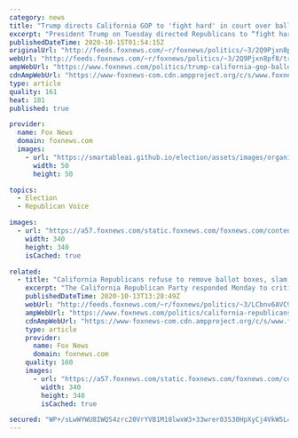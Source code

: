 ```yaml
---
category: news
title: "Trump directs California GOP to 'fight hard' in court over ballot boxes despite prosecution threat"
excerpt: "President Trump on Tuesday directed Republicans to “fight hard” in court after California’s top election and law enforcement officials, both Democrats, ordered the state GOP to remove unofficial ballot boxes from various locations in three counties by later this week or face prosecution.  "
publishedDateTime: 2020-10-15T01:54:15Z
originalUrl: "http://feeds.foxnews.com/~r/foxnews/politics/~3/2Q9Pjxn8pf8/trump-california-gop-ballot-boxes-fight-hard"
webUrl: "http://feeds.foxnews.com/~r/foxnews/politics/~3/2Q9Pjxn8pf8/trump-california-gop-ballot-boxes-fight-hard"
ampWebUrl: "https://www.foxnews.com/politics/trump-california-gop-ballot-boxes-fight-hard.amp"
cdnAmpWebUrl: "https://www-foxnews-com.cdn.ampproject.org/c/s/www.foxnews.com/politics/trump-california-gop-ballot-boxes-fight-hard.amp"
type: article
quality: 161
heat: 181
published: true

provider:
  name: Fox News
  domain: foxnews.com
  images:
    - url: "https://smartableai.github.io/election/assets/images/organizations/foxnews.com-50x50.jpg"
      width: 50
      height: 50

topics:
  - Election
  - Republican Voice

images:
  - url: "https://a57.foxnews.com/static.foxnews.com/foxnews.com/content/uploads/2019/10/340/340/headshot.jpg?ve=1&tl=1"
    width: 340
    height: 340
    isCached: true

related:
  - title: "California Republicans refuse to remove ballot boxes, slam state's $35 million 'Team Biden' contract"
    excerpt: "The California Republican Party responded Monday to criticism over unofficial ballot drop-off boxes in counties with highly competitive U.S. House races, arguing that state law allows “ballot harvesting,” and also slamming a $35 million contract the state’s top election official awarded to a “Team Biden”"
    publishedDateTime: 2020-10-13T13:28:49Z
    webUrl: "http://feeds.foxnews.com/~r/foxnews/politics/~3/LCbnv6AVC9k/california-republicans-unofficial-ballot-boxes-35-million-team-biden-contract"
    ampWebUrl: "https://www.foxnews.com/politics/california-republicans-unofficial-ballot-boxes-35-million-team-biden-contract.amp"
    cdnAmpWebUrl: "https://www-foxnews-com.cdn.ampproject.org/c/s/www.foxnews.com/politics/california-republicans-unofficial-ballot-boxes-35-million-team-biden-contract.amp"
    type: article
    provider:
      name: Fox News
      domain: foxnews.com
    quality: 160
    images:
      - url: "https://a57.foxnews.com/static.foxnews.com/foxnews.com/content/uploads/2019/10/340/340/headshot.jpg?ve=1&tl=1"
        width: 340
        height: 340
        isCached: true

secured: "WP+/sLwWYWU8IWQS4zrc20VrYVB1M18lwxW3+33wrer03S30HpXyCj4VkW5L4xN9d2jpxQsn3zuzu6vww3bi2rndV0wkd535uG3T8ws77cKEY1c9OHRFzs8UK2uKuAFONUN3pCprNIHCAQPIEcQfM+eBnTOdRZRlGMPWzX8AJfjsZQkEaifKihX9z7tdf4clMbMGePjcCp9RHnitywxVa8RTCzfo4sQyTtAIAv/DvIfdwD0imC148lZP40fxoB1zHorLG4JCNy11QJ4/p2zyIMbqZ/m+1zteNF+LYkRcMxlUWUzCHfS76txXahynxEQGgXAr444ypwD1S8Q3A1JvkBwu+jsJ+HRePU8B3EFKK/M=;3DCYycT6R9rcUFrKMIZiow=="
---
```


